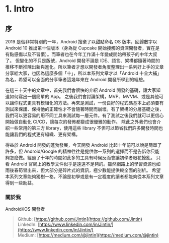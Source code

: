 # 1. Intro



## 序

2019 是個非常特別的一年，Android 捨棄了以甜點命名 OS 版本，回歸數字以 Android 10 推出第十個版本（身為從 Cupcake 開始接觸的資深開發者，實在是有點感傷以及不習慣）。而筆者也在今年工作滿十年變成開始帶孩子的中年大叔了。 但變化的不只是版號，Android 開發不論是 IDE、語言、架構都隨著時間的推移不斷推陳出新與進化。所以筆者才想以開發者角度整理出一系列好上手的文章分享給大家，也因為這麼多個「十」，所以本系列文章才以「Android 十全大補」為名，希望可以全面的分享筆者這幾年來在 Android 開發所學到的經驗。

在這三十天中的文章中，首先我們會很快的介紹 Android 開發的基礎，讓大家知道如何寫出一個簡單的 App。 之後我們會討論架構，MVP、MVVM、或是其他可以讓你程式更具有模組化的方法。再來是測試，一份良好的程式碼基本上必須要有測試來保護、保持他的正確性才不會隨著時間而崩壞。有了架構的分層基礎之後，我們可以更容易的用不同工具來測試每一層元件。有了測試之後我們就可以更信心開始做自動化 CI/CD，讓每次的發佈都變成很優雅的動作。 除此之外我們也會介紹一些常用的第三方 library，使用這些 library 不但可以節省我們許多開發時間也能讓我們的程式更有組織、更有架構。

得益於 Android 開發的蓬勃發展，今天開發 Android 比起十年前可以說是簡單了許多，但 Android/Google 的精神往往是提供你一系列的選擇而不是告訴你只能夠怎麼做。經過了十年的時間如此多的工具有時候反而會讓初學者眼花撩亂。 只看 Android 官網上的教學文件似乎是遠遠不足夠的。雖然網路上的學習資源也如雨後春筍冒出來，但大部分是碎片式的資訊，極少數能提供較全面的剖析。 希望本系列文章能夠獨樹一格，不論是初學或是有一定程度的讀者都能夠從本系列文章得到一些助益。

### 關於我

Android/iOS 開發者

> Github: [https://github.com/Jintin](https://github.com/Jintin)   
> LinkedIn: [https://www.linkedin.com/in/Jintin/](https://www.linkedin.com/in/Jintin/)   
> Medium: [https://medium.com/@jintin](https://medium.com/@jintin)

